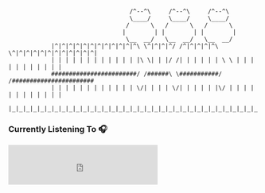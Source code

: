 ```
                                  /^--^\     /^--^\     /^--^\
                                  \____/     \____/     \____/
                                 /      \   /      \   /      \
                                |        | |        | |        |
                                 \__  __/   \__  __/   \__  __/
            |^|^|^|^|^|^|^|^|^|^|^|^\ \^|^|^|^/ /^|^|^|^|^\ \^|^|^|^|^|^|^|^|^|^|^|^|
            | | | | | | | | | | | | |\ \| | |/ /| | | | | | \ \ | | | | | | | | | | |
            ########################/ /######\ \###########/ /#######################
            | | | | | | | | | | | | \/| | | | \/| | | | | |\/ | | | | | | | | | | | |
            |_|_|_|_|_|_|_|_|_|_|_|_|_|_|_|_|_|_|_|_|_|_|_|_|_|_|_|_|_|_|_|_|_|_|_|_|
```
### Currently Listening To 🎧
<p align="left">
<iframe src="https://widget.nowplaying.site/jRfnhyliZpintrp7" width="300" height="80" frameborder="0" allowtransparency="true" allow="encrypted-media"></iframe>
</p>
